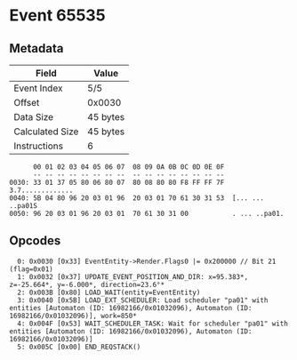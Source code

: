 # Event 65535

## Metadata

| Field           | Value    |
|-----------------|----------|
| Event Index     | 5/5      |
| Offset          | 0x0030   |
| Data Size       | 45 bytes |
| Calculated Size | 45 bytes |
| Instructions    | 6        |

```
      00 01 02 03 04 05 06 07  08 09 0A 0B 0C 0D 0E 0F
      -- -- -- -- -- -- -- --  -- -- -- -- -- -- -- --
0030: 33 01 37 05 80 06 80 07  80 08 80 80 F8 FF FF 7F  3.7.............
0040: 5B 04 80 96 20 03 01 96  20 03 01 70 61 30 31 53  [... ... ..pa01S
0050: 96 20 03 01 96 20 03 01  70 61 30 31 00           . ... ..pa01.   
```

## Opcodes

```
  0: 0x0030 [0x33] EventEntity->Render.Flags0 |= 0x200000 // Bit 21 (flag=0x01)
  1: 0x0032 [0x37] UPDATE_EVENT_POSITION_AND_DIR: x=95.383*, z=-25.664*, y=-6.000*, direction=23.6°*
  2: 0x003B [0x80] LOAD_WAIT(entity=EventEntity)
  3: 0x0040 [0x5B] LOAD_EXT_SCHEDULER: Load scheduler "pa01" with entities [Automaton (ID: 16982166/0x01032096), Automaton (ID: 16982166/0x01032096)], work=850*
  4: 0x004F [0x53] WAIT_SCHEDULER_TASK: Wait for scheduler "pa01" with entities [Automaton (ID: 16982166/0x01032096), Automaton (ID: 16982166/0x01032096)]
  5: 0x005C [0x00] END_REQSTACK()
```
